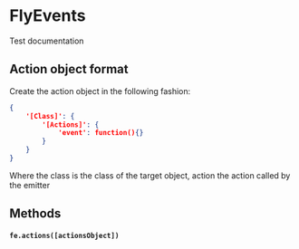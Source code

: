 # FlyEvents
Test documentation

## Action object format
Create the action object in the following fashion:
```json
{
    '[Class]': {
        '[Actions]': {
            'event': function(){}
        }
    }
}
```
Where the class is the class of the target object, action the action called by the emitter 

## Methods

#### ```fe.actions([actionsObject])```
